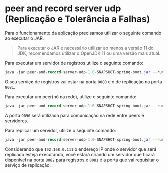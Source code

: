 # peer and record server udp (Replicação e Tolerância a Falhas)

Para o funcionamento da aplicação precisamos utilizar o seguinte comando
ao executar o JAR.

> Para executar o JAR é necessário utilizar ao menos a versão 11 do JDK, recomendamos utilizar o OpenJDK 11 ou uma versão mais atual.

Para executar um servidor de registros utilize o seguinte comando:
```java
java -jar peer-and-record-server-udp-1.0-SNAPSHOT-spring-boot.jar --run-server 8080 8081
```

O seu serviçø de registros vai estar na porta `8080` e o de replicação na porta `8081`.

Para executar um peer(nó na rede), utilize o seguinte comando:
```java
java -jar peer-and-record-server-udp-1.0-SNAPSHOT-spring-boot.jar --run-peer 9090
```

A porta `9090` será utilizada para
comunicação na rede entre peers
e servidores.

Para replicar um servidor, utilize
o seguinte comando:

```java
java -jar peer-and-record-server-udp-1.0-SNAPSHOT-spring-boot.jar --run-server --to-replicate 8082 192.168.0.111 8081
```

Considerando que `192.168.0.111`
o endereço IP onde o servidor que será replicado esteja
executando, você estará criando um
servidor que ficará disponível
na porta `8082` para registros e 
`8081` é a porta que vai requisitar
o serviço de replicação.

